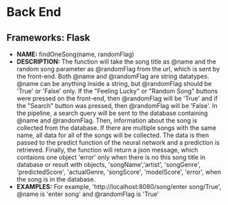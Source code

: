 # Back End

## Frameworks: Flask
+ **NAME:** findOneSong(name, randomFlag)
+ **DESCRIPTION:** The function will take the song title as @name and the random song parameter as @randomFlag from the url, which is sent by the front-end. Both @name and @randomFlag are string datatypes. @name can be anything inside a string, but @randomFlag should be 'True' or 'False' only. If the "Feeling Lucky" or "Random Song" buttons were pressed on the front-end, then @randomFlag will be 'True' and if the "Search" button was pressed, then @randomFlag will be 'False'.  In the pipeline, a search query will be sent to the database containing @name and @randomFlag.  Then, information about the song is collected from the database.  If there are multiple songs with the same name, all data for all of the songs will be collected.  The data is then passed to the predict function of the neural network and a prediction is retrieved.  Finally, the function will return a json message, which contaions one object 'error' only when there is no this song title in database or result with objects, 'songName','artist', 'songGenre', 'predictedScore', 'actualGenre, 'songScore', 'modelScore', 'error', when the song is in the database.
+ **EXAMPLES:** For example, 'http://localhost:8080/song/enter song/True', @name is 'enter song' and @randomFlag is 'True'

